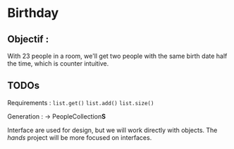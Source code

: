 Birthday
=====


Objectif :
----

With 23 people in a room,  we'll get two people with the same birth date half the time, which is counter intuitive.


TODOs
---

Requirements :
	`list.get()`
	`list.add()`
	`list.size()`
	
	


Generation : -> PeopleCollection**S**



Interface are used for design, but we will work directly with objects.
The *hands* project will be more focused on interfaces.

